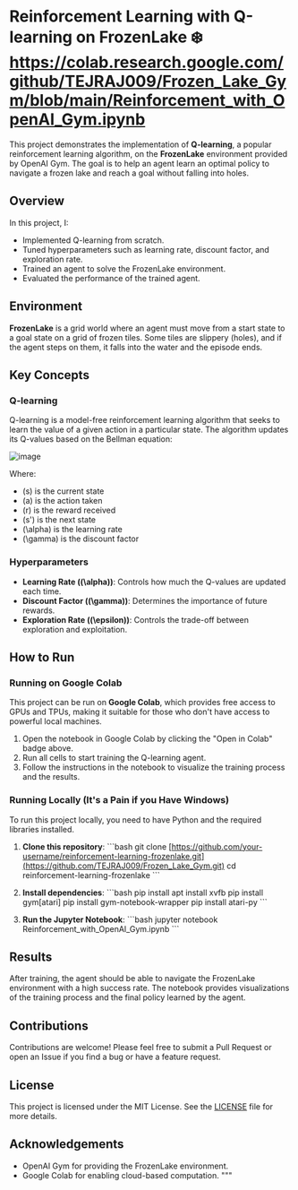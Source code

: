 # Reinforcement Learning with Q-learning on FrozenLake ❄️ https://colab.research.google.com/github/TEJRAJ009/Frozen_Lake_Gym/blob/main/Reinforcement_with_OpenAI_Gym.ipynb

This project demonstrates the implementation of **Q-learning**, a popular reinforcement learning algorithm, on the **FrozenLake** environment provided by OpenAI Gym. The goal is to help an agent learn an optimal policy to navigate a frozen lake and reach a goal without falling into holes.

## Overview

In this project, I:
- Implemented Q-learning from scratch.
- Tuned hyperparameters such as learning rate, discount factor, and exploration rate.
- Trained an agent to solve the FrozenLake environment.
- Evaluated the performance of the trained agent.

## Environment

**FrozenLake** is a grid world where an agent must move from a start state to a goal state on a grid of frozen tiles. Some tiles are slippery (holes), and if the agent steps on them, it falls into the water and the episode ends.

## Key Concepts

### Q-learning

Q-learning is a model-free reinforcement learning algorithm that seeks to learn the value of a given action in a particular state. The algorithm updates its Q-values based on the Bellman equation:

![image](https://github.com/user-attachments/assets/6fde6f92-a0b7-4921-819a-16f52d7135c5)


Where:
- \(s\) is the current state
- \(a\) is the action taken
- \(r\) is the reward received
- \(s'\) is the next state
- \(\alpha\) is the learning rate
- \(\gamma\) is the discount factor

### Hyperparameters

- **Learning Rate (\(\alpha\))**: Controls how much the Q-values are updated each time.
- **Discount Factor (\(\gamma\))**: Determines the importance of future rewards.
- **Exploration Rate (\(\epsilon\))**: Controls the trade-off between exploration and exploitation.

## How to Run

### Running on Google Colab

This project can be run on **Google Colab**, which provides free access to GPUs and TPUs, making it suitable for those who don't have access to powerful local machines.

1. Open the notebook in Google Colab by clicking the "Open in Colab" badge above.
2. Run all cells to start training the Q-learning agent.
3. Follow the instructions in the notebook to visualize the training process and the results.

### Running Locally (It's a Pain if you Have Windows)

To run this project locally, you need to have Python and the required libraries installed.

1. **Clone this repository**:
    \`\`\`bash
    git clone [https://github.com/your-username/reinforcement-learning-frozenlake.git](https://github.com/TEJRAJ009/Frozen_Lake_Gym.git)
    cd reinforcement-learning-frozenlake
    \`\`\`

2. **Install dependencies**:
    \`\`\`bash
    pip install apt install xvfb
    pip install gym[atari]
    pip install gym-notebook-wrapper
    pip install atari-py
    \`\`\`

3. **Run the Jupyter Notebook**:
    \`\`\`bash
    jupyter notebook Reinforcement_with_OpenAI_Gym.ipynb
    \`\`\`

## Results

After training, the agent should be able to navigate the FrozenLake environment with a high success rate. The notebook provides visualizations of the training process and the final policy learned by the agent.

## Contributions

Contributions are welcome! Please feel free to submit a Pull Request or open an Issue if you find a bug or have a feature request.

## License

This project is licensed under the MIT License. See the [LICENSE](LICENSE) file for more details.

## Acknowledgements

- OpenAI Gym for providing the FrozenLake environment.
- Google Colab for enabling cloud-based computation.
"""

